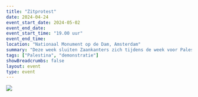 ```yaml
---
title: "Zitprotest"
date: 2024-04-24
event_start_date: 2024-05-02
event_end_date: 
event_start_time: "19.00 uur"
event_end_time: 
location: "Nationaal Monument op de Dam, Amsterdam"
summary: "Deze week sluiten Zaankanters zich tijdens de week voor Palestina aan bij Amsterdam voor een groter, gezamenlijk protest. Geef een duidelijk signaal af: samen voor een vrij Palestina ✊"
tags: ["Palestina", "demonstratie"]
showBreadcrumbs: false
layout: event
type: event
---
```


![](/img/...)